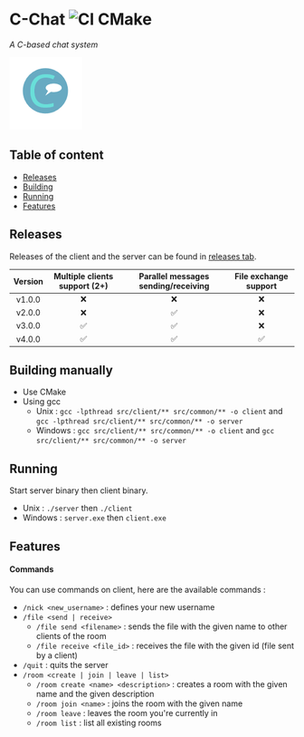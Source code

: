 # C-Chat ![CI CMake](https://github.com/BrokenSwing/C-Chat/workflows/CI%20CMake/badge.svg)

*A C-based chat system*

![](assets/logo-128x128.png)

## Table of content

* [Releases](#releases)
* [Building](#building-manually)
* [Running](#running)
* [Features](#features)

## Releases

Releases of the client and the server can be found in [releases tab](https://github.com/BrokenSwing/C-Chat/releases).

| Version | Multiple clients support (2+) | Parallel messages sending/receiving | File exchange support |
|:-------:|:-----------------------------:|:-----------------------------------:|:---------------------:|
| v1.0.0  |   :x:                         |  :x:                                |   :x:                 |
| v2.0.0  |   :x:                         |  :white_check_mark:                 |   :x:                 |
| v3.0.0  |   :white_check_mark:          |  :white_check_mark:                 |   :x:                 |
| v4.0.0  |   :white_check_mark:          |  :white_check_mark:                 |   :white_check_mark:  |

## Building manually

* Use CMake
* Using gcc
    * Unix : `gcc -lpthread src/client/** src/common/** -o client` and `gcc -lpthread src/client/** src/common/** -o server`
    * Windows : `gcc src/client/** src/common/** -o client` and `gcc src/client/** src/common/** -o server`
    
## Running

Start server binary then client binary.
* Unix : `./server` then `./client`
* Windows : `server.exe` then `client.exe`

## Features

#### Commands

You can use commands on client, here are the available commands :
* `/nick <new_username>` : defines your new username
* `/file <send | receive>`
    * `/file send <filename>` : sends the file with the given name to other clients of the room
    * `/file receive <file_id>` : receives the file with the given id (file sent by a client)
* `/quit` : quits the server
* `/room <create | join | leave | list>`
    * `/room create <name> <description>` : creates a room with the given name and the given description
    * `/room join <name>` : joins the room with the given name
    * `/room leave` : leaves the room you're currently in
    * `/room list` : list all existing rooms